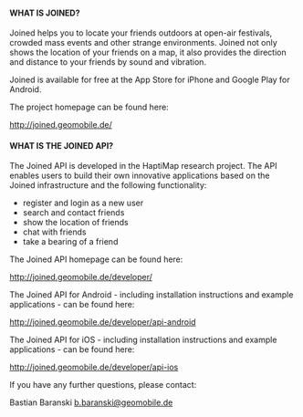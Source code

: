 #### WHAT IS JOINED?
Joined helps you to locate your friends outdoors at open-air festivals, crowded mass events and other strange environments. Joined not only shows the location of your friends on a map, it also provides the direction and distance to your friends by sound and vibration.

Joined is available for free at the App Store for iPhone and Google Play for Android.

The project homepage can be found here:

http://joined.geomobile.de/

#### WHAT IS THE JOINED API?
The Joined API is developed in the HaptiMap research project. The API enables users to build their own innovative applications based on the Joined infrastructure and the following functionality:

- register and login as a new user
- search and contact friends
- show the location of friends
- chat with friends
- take a bearing of a friend

The Joined API homepage can be found here:

http://joined.geomobile.de/developer/

The Joined API for Android - including installation instructions and example applications - can be found here:

http://joined.geomobile.de/developer/api-android

The Joined API for iOS - including installation instructions and example applications - can be found here:

http://joined.geomobile.de/developer/api-ios

If you have any further questions, please contact:

Bastian Baranski <b.baranski@geomobile.de>